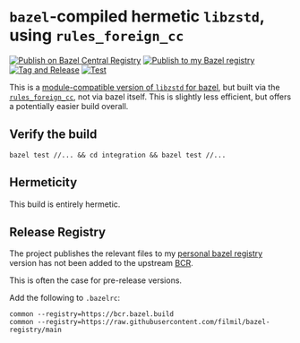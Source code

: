 # `bazel`-compiled hermetic `libzstd`, using `rules_foreign_cc`

[![Publish on Bazel Central Registry](https://github.com/filmil/bazel_libzstd/actions/workflows/publish-bcr.yml/badge.svg)](https://github.com/filmil/bazel_libzstd/actions/workflows/publish-bcr.yml)
[![Publish to my Bazel registry](https://github.com/filmil/bazel_libzstd/actions/workflows/publish.yml/badge.svg)](https://github.com/filmil/bazel_libzstd/actions/workflows/publish.yml)
[![Tag and Release](https://github.com/filmil/bazel_libzstd/actions/workflows/tag-and-release.yml/badge.svg)](https://github.com/filmil/bazel_libzstd/actions/workflows/tag-and-release.yml)
[![Test](https://github.com/filmil/bazel_libzstd/actions/workflows/test.yml/badge.svg)](https://github.com/filmil/bazel_libzstd/actions/workflows/test.yml)

This is a [module-compatible version of `libzstd` for bazel][zstdx], but built
via the [`rules_foreign_cc`][rfcc], not via bazel itself.  This is slightly
less efficient, but offers a potentially easier build overall.

[zstdx]: https://registry.bazel.build/modules/zstd
[rfcc]: https://registry.bazel.build/modules/rules_foreign_cc

## Verify the build

```
bazel test //... && cd integration && bazel test //...
```

## Hermeticity

This build is entirely hermetic.


## Release Registry

The project publishes the relevant files to my [personal bazel registry][mcr]
version has not been added to the upstream [BCR][bcr].

This is often the case for pre-release versions.

Add the following to `.bazelrc`:

```
common --registry=https://bcr.bazel.build
common --registry=https://raw.githubusercontent.com/filmil/bazel-registry/main
```


[bcr]: https://registry.bazel.build/
[mcr]: https://github.com/filmil/bazel-registry


